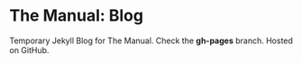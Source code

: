 # The Manual: Blog

Temporary Jekyll Blog for The Manual. Check the **gh-pages** branch. Hosted on GitHub.
